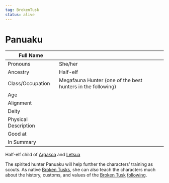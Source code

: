 ```yaml
---
tag: BrokenTusk
status: alive
---
```

# Panuaku

| Full Name            |     |
| -------------------- | --- |
| Pronouns             | She/her |
| Ancestry             | Half-elf |
| Class/Occupation     | Megafauna Hunter (one of the best hunters in the following) |
| Age                  |     |
| Alignment            |     |
| Deity                |     |
| Physical Description |     |
| Good at              |     |
| In Summary           |     |

Half-elf child of [Argakoa](questforthefrozenflame/docs/Backstory/NPCs/People/Broken-Tusk/Argakoa-the-Songsinger.md) and [Letsua](questforthefrozenflame/docs/Backstory/NPCs/People/Broken-Tusk/Letsua.md) 

The spirited hunter Panuaku will help further the characters’ training as scouts. As native [Broken Tusks](questforthefrozenflame/docs/Backstory/Organizations/Broken-Tusk.md), she can also teach the characters much about the history, customs, and values of the [Broken Tusk](questforthefrozenflame/docs/Backstory/Organizations/Broken-Tusk.md) [following](questforthefrozenflame/docs/Backstory/Notions/Following.md).
 
